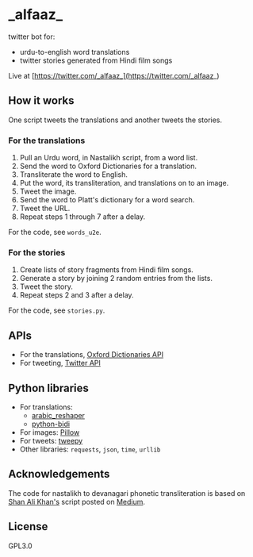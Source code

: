 # \_alfaaz\_

twitter bot for:

- urdu-to-english word translations
- twitter stories generated from Hindi film songs

Live at [https://twitter.com/_alfaaz_](https://twitter.com/_alfaaz_)

## How it works

One script tweets the translations and another tweets the stories.

### For the translations

1. Pull an Urdu word, in Nastalikh script, from a word list.
2. Send the word to Oxford Dictionaries for a translation.
3. Transliterate the word to English.
4. Put the word, its transliteration, and translations on to an image.
5. Tweet the image.
6. Send the word to Platt's dictionary for a word search.
7. Tweet the URL.
7. Repeat steps 1 through 7 after a delay.

For the code, see `words_u2e`.

### For the stories

1. Create lists of story fragments from Hindi film songs.
2. Generate a story by joining 2 random entries from the lists.
3. Tweet the story.
4. Repeat steps 2 and 3 after a delay.

For the code, see `stories.py`.

## APIs

- For the translations, [Oxford Dictionaries API](https://developer.oxforddictionaries.com/documentation)
- For tweeting, [Twitter API](https://dev.twitter.com/rest/public)

## Python libraries

- For translations:
  - [arabic_reshaper](http://mpcabd.xyz/python-arabic-text-reshaper/)
  - [python-bidi](https://pypi.python.org/pypi/python-bidi)
- For images: [Pillow](https://pypi.python.org/pypi/Pillow/)
- For tweets: [tweepy](http://docs.tweepy.org/en/v3.5.0/index.html)
- Other libraries: `requests`, `json`, `time`, `urllib` 

## Acknowledgements

The code for nastalikh to devanagari phonetic transliteration is based on [Shan Ali Khan's](https://twitter.com/itsShanKhan) script posted on [Medium](https://medium.com/@itsShanKhan/transliterate-urdu-to-roman-urdu-in-python-614953b1a4d5).

## License

GPL3.0
